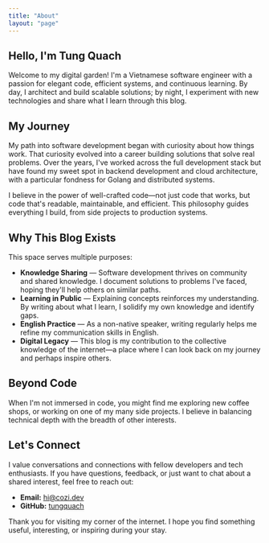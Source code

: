 ```yaml
---
title: "About"
layout: "page"
---
```


## Hello, I'm Tung Quach

Welcome to my digital garden! I'm a Vietnamese software engineer with a passion for elegant code, efficient systems, and continuous learning. By day, I architect and build scalable solutions; by night, I experiment with new technologies and share what I learn through this blog.

## My Journey

My path into software development began with curiosity about how things work. That curiosity evolved into a career building solutions that solve real problems. Over the years, I've worked across the full development stack but have found my sweet spot in backend development and cloud architecture, with a particular fondness for Golang and distributed systems.

I believe in the power of well-crafted code—not just code that works, but code that's readable, maintainable, and efficient. This philosophy guides everything I build, from side projects to production systems.

## Why This Blog Exists

This space serves multiple purposes:

* **Knowledge Sharing** — Software development thrives on community and shared knowledge. I document solutions to problems I've faced, hoping they'll help others on similar paths.
* **Learning in Public** — Explaining concepts reinforces my understanding. By writing about what I learn, I solidify my own knowledge and identify gaps.
* **English Practice** — As a non-native speaker, writing regularly helps me refine my communication skills in English.
* **Digital Legacy** — This blog is my contribution to the collective knowledge of the internet—a place where I can look back on my journey and perhaps inspire others.

## Beyond Code

When I'm not immersed in code, you might find me exploring new coffee shops, or working on one of my many side projects. I believe in balancing technical depth with the breadth of other interests.

## Let's Connect

I value conversations and connections with fellow developers and tech enthusiasts. If you have questions, feedback, or just want to chat about a shared interest, feel free to reach out:

* **Email:** [hi@cozi.dev](mailto:hi@cozi.dev)
* **GitHub:** [tungquach](https://github.com/tungquach)

Thank you for visiting my corner of the internet. I hope you find something useful, interesting, or inspiring during your stay.
